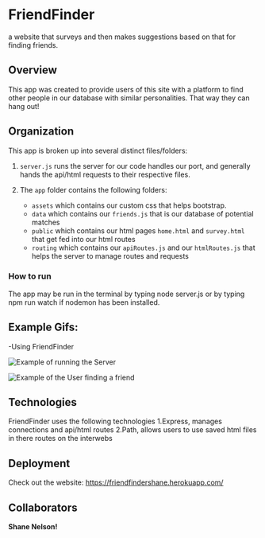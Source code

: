 # FriendFinder
a website that surveys and then makes suggestions based on that for finding friends.

## Overview
This app was created to provide users of this site with a platform to find other people in our database with similar personalities.  That way they can hang out!

## Organization
This app is broken up into several distinct files/folders:

1. `server.js` runs the server for our code handles our port, and generally hands the api/html requests to their respective files.

2. The `app` folder contains the following folders:
    - `assets` which contains our custom css that helps bootstrap.
    - `data` which contains our `friends.js` that is our database of potential matches
    - `public` which contains our html pages `home.html` and `survey.html` that get fed into our html routes
    - `routing` which contains our `apiRoutes.js` and our `htmlRoutes.js` that helps the server to manage routes and requests

### How to run
The app may be run in the terminal by typing node server.js or by typing npm run watch if nodemon has been installed.

## Example Gifs:

-Using FriendFinder

![Example of running the Server](https://i.imgur.com/SiRFcUh.gifv)

![Example of the User finding a friend](https://i.imgur.com/gfN7uRH.gifv)

## Technologies
FriendFinder uses the following technologies
1.Express, manages connections and api/html routes
2.Path, allows users to use saved html files in there routes on the interwebs

## Deployment

Check out the website: https://friendfindershane.herokuapp.com/

## Collaborators

**Shane Nelson!**
